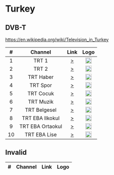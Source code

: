 <h1>Turkey</h1>

<h2>DVB-T</h2>

https://en.wikipedia.org/wiki/Television_in_Turkey


| #   | Channel          | Link  | Logo  |
|:---:|:----------------:|:-----:|:-----:|
| 1   | TRT 1            | [>](http://tv-trt1.live.trt.com.tr/master_720.m3u8) | <img height="20" src="https://i.ibb.co/sgsTmb7/trt1.png"/> |
| 2   | TRT 2            | [>](http://tv-trt2.live.trt.com.tr/master_720.m3u8) | <img height="20" src="https://trtkurumsal.trt.net.tr/Uploads/image/png/2019-03-20-11.12.39/d052cece8a9049348c49812c1141e586_wh80.png"/> |
| 3   | TRT Haber        | [>](http://tv-trthaber.live.trt.com.tr/master_720.m3u8) | <img height="20" src="https://i.ibb.co/Mks8wFS/trthaber.jpg"/> |
| 4   | TRT Spor         | [>](http://tv-trtspor1.live.trt.com.tr/master_720.m3u8) | <img height="20" src="https://i.ibb.co/DktF0DL/trtspor.png"/> |
| 5   | TRT Cocuk        | [>](http://tv-trtcocuk.live.trt.com.tr/master_720.m3u8) | <img height="20" src="https://i.ibb.co/cQs3vjD/trtcocuk.png"/> |
| 6   | TRT Muzik        | [>](http://tv-trtmuzik.live.trt.com.tr/master_720.m3u8) | <img height="20" src="https://trtkurumsal.trt.net.tr/Uploads/image/png/2019-03-20-11.20.47/7c213cbbd7c4438a99bd9304f7c35a72_wh80.png"/> |
| 7   | TRT Belgesel     | [>](http://tv-trtbelgesel.live.trt.com.tr/master_720.m3u8) | <img height="20" src="https://i.ibb.co/YyXRfXw/trtbelgesel.png"/> |
| 8   | TRT EBA Ilkokul  | [>](http://tv-e-okul00.live.trt.com.tr/master_720.m3u8) | <img height="20" src="https://www.gencprogramci.org/wp-content/uploads/2020/03/trt-eba.png"/> |
| 9   | TRT EBA Ortaokul | [>](http://tv-e-okul01.live.trt.com.tr/master_720.m3u8) | <img height="20" src="https://www.gencprogramci.org/wp-content/uploads/2020/03/trt-eba.png"/> |
| 10  | TRT EBA Lise     | [>](http://tv-e-okul02.live.trt.com.tr/master_720.m3u8) | <img height="20" src="https://www.gencprogramci.org/wp-content/uploads/2020/03/trt-eba.png"/> |

<h2>Invalid</h2>

| #   | Channel        | Link  | Logo |
|:---:|:--------------:|:-----:|:-----:


